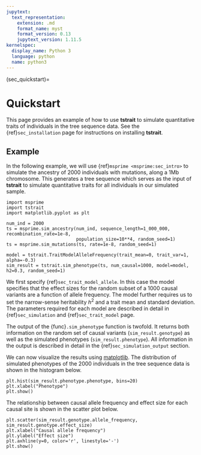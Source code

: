 ```yaml
---
jupytext:
  text_representation:
    extension: .md
    format_name: myst
    format_version: 0.13
    jupytext_version: 1.11.5
kernelspec:
  display_name: Python 3
  language: python
  name: python3
---
```


(sec_quickstart)=

# Quickstart

This page provides an example of how to use **tstrait** to simulate quantitative traits of individuals in the tree sequence data. See the {ref}`sec_installation` page for instructions on installing **tstrait**.

## Example

In the following example, we will use {ref}`msprime <msprime:sec_intro>` to simulate the ancestry of 2000 individuals with mutations, along a 1Mb chromosome. This generates a tree sequence which serves as the input of **tstrait** to simulate quantitative traits for all individuals in our simulated sample.


```{code-cell} ipython3
import msprime
import tstrait
import matplotlib.pyplot as plt

num_ind = 2000
ts = msprime.sim_ancestry(num_ind, sequence_length=1_000_000, recombination_rate=1e-8,
                          population_size=10**4, random_seed=1)
ts = msprime.sim_mutations(ts, rate=1e-8, random_seed=1)

model = tstrait.TraitModelAlleleFrequency(trait_mean=0, trait_var=1, alpha=-0.3)
sim_result = tstrait.sim_phenotype(ts, num_causal=1000, model=model, h2=0.3, random_seed=1)
```

We first specify {ref}`sec_trait_model_allele`. In this case the model specifies that the effect sizes for the random subset of a 1000 causal variants are a function of allele frequency. The model further requires us to set the narrow-sense heritability $h^2$ and a trait mean and standard deviation. The parameters required for each model are described in detail in {ref}`sec_simulation` and {ref}`sec_trait_model` page.

The output of the {func}`.sim_phenotype` function is twofold. It returns both information on the random set of causal variants (`sim_result.genotype`) as well as the simulated phenotypes (`sim_result.phenotype`). All information in the output is described in detail in the {ref}`sec_simulation_output` section.

We can now visualize the results using [matplotlib](https://matplotlib.org/). The distribution of simulated phenotypes of the 2000 individuals in the tree sequence data is shown in the histogram below.

```{code-cell} ipython3
plt.hist(sim_result.phenotype.phenotype, bins=20)
plt.xlabel("Phenotype")
plt.show()
```

The relationship between causal allele frequency and effect size for each causal site is shown in the scatter plot below.

```{code-cell} ipython3
plt.scatter(sim_result.genotype.allele_frequency, sim_result.genotype.effect_size)
plt.xlabel("Causal allele frequency")
plt.ylabel("Effect size")
plt.axhline(y=0, color='r', linestyle='-')
plt.show()
```
